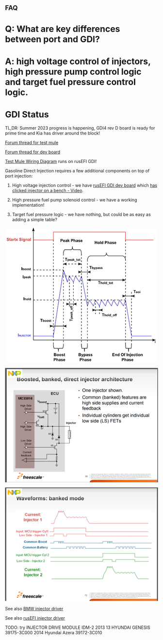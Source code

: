 ## FAQ

# Q: What are key differences between port and GDI?

# A: high voltage control of injectors, high pressure pump control logic and target fuel pressure control logic.

# GDI Status

TL,DR: Summer 2023 progress is happening, GDI4 rev D board is ready for prime time and Kia has driver around the block!

[Forum thread for test mule](https://rusefi.com/forum/viewtopic.php?f=3&t=1631)

[Forum thread for dev board](https://rusefi.com/forum/viewtopic.php?f=4&t=1337)

[Test Mule Wiring Diagram](VolkswagenPassatB6) runs on rusEFI GDI!

Gasoline Direct Injection requires a few additional components on top of port injection:

1) High voltage injection control - we have [rusEFI GDI dev board](MC33816-PT2001-dev-board) which [has clicked injector on a bench - Video](https://www.youtube.com/watch?v=MI0gJ4th9Tg).

2) High pressure fuel pump solenoid control - we have a working implementation!

3) Target fuel pressure logic - we have nothing, but could be as easy as adding a simple table?

![x](OEM-Docs/NXP/pulse-variables.jpg)

![x](OEM-Docs/NXP/WBNR_FTF12_AUT_F0098.pdf_page59.png)

![x](OEM-Docs/NXP/WBNR_FTF12_AUT_F0098.pdf_page72.png)

See also [BMW injector driver](https://rusefi.com/forum/viewtopic.php?f=4&t=1564)

See also [rusEFI injector driver](https://github.com/rusefi/rusefi-hardware/tree/main/GDI-4ch)

TODO: try INJECTOR DRIVE MODULE IDM-2
2013 13 HYUNDAI GENESIS
39175-3C000
2014 Hyundai Azera
39172-3С010
